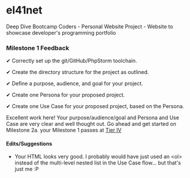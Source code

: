 # el41net
Deep Dive Bootcamp Coders - Personal Website Project - Website to showcase developer's programming portfolio

### Milestone 1 Feedback

&#10004; Correctly set up the git/GitHub/PhpStorm toolchain.

&#10004; Create the directory structure for the project as outlined.

&#10004; Define a purpose, audience, and goal for your project.

&#10004; Create one Persona for your proposed project.

&#10004; Create one Use Case for your proposed project, based on the Persona.

Excellent work here! Your purpose/audience/goal and Persona and Use Case are very clear and well thought out. Go ahead and get started on Milestone 2a. your Milestone 1 passes at [Tier IV](https://bootcamp-coders.cnm.edu/projects/personal/rubric/)    

#### Edits/Suggestions
- Your HTML looks very good. I probably would have just used an &lt;ol&gt; instead of the multi-level nested list in the Use Case flow... but that's just me :P
